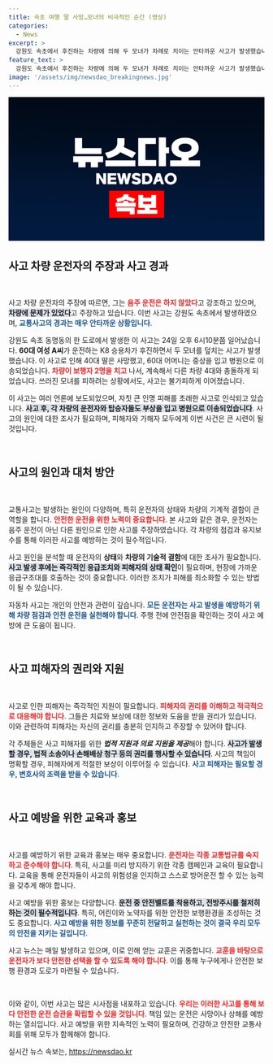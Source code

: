 ```yaml
---
title: 속초 여행 딸 사망…모녀의 비극적인 순간 (영상)
categories:
  - News
excerpt: >
  강원도 속초에서 후진하는 차량에 의해 두 모녀가 차례로 치이는 안타까운 사고가 발생했습니다. 40대 딸은 숨지고, 어머니는 중상을 입고 병원으로 이송되었습니다. 사고 차량 운전자는 음주 운전이 아닌 차량 결함을 주장하고 있습니다.
feature_text: >
  강원도 속초에서 후진하는 차량에 의해 두 모녀가 차례로 치이는 안타까운 사고가 발생했습니다. 40대 딸은 숨지고, 어머니는 중상을 입고 병원으로 이송되었습니다. 사고 차량 운전자는 음주 운전이 아닌 차량 결함을 주장하고 있습니다.
image: '/assets/img/newsdao_breakingnews.jpg'
---
```


<p><img src="/assets/img/newsdao_breakingnews.jpg" alt="pcversion 속보" /></p>

<h2 data-ke-size="size26">사고 차량 운전자의 주장과 사고 경과</h2>

<p data-ke-size="size16">&nbsp;</p>

<p>사고 차량 운전자의 주장에 따르면, 그는 <b><span style="color: #ee2323;">음주 운전은 하지 않았다</span></b>고 강조하고 있으며, <b><span style="background-color: #21538527;">차량에 문제가 있었다</span></b>고 주장하고 있습니다. 이번 사고는 강원도 속초에서 발생하였으며, <b><span style="color: #1a5490;">교통사고의 경과는 매우 안타까운 상황입니다</span></b>. </p>

<p>강원도 속초 동명동의 한 도로에서 발생한 이 사고는 24일 오후 6시10분쯤 일어났습니다. <b>60대 여성 A씨</b>가 운전하는 K8 승용차가 후진하면서 두 모녀를 덮치는 사고가 발생했습니다. 이 사고로 인해 40대 딸은 사망했고, 60대 어머니는 중상을 입고 병원으로 이송되었습니다. <b><span style="color: #ee2323;">차량이 보행자 2명을 치고</span></b> 나서, 계속해서 다른 차량 4대와 충돌하게 되었습니다. 쓰러진 모녀를 피하려는 상황에서도, 사고는 불가피하게 이어졌습니다.</p>

<p>이 사고는 여러 언론에 보도되었으며, 자칫 큰 인명 피해를 초래한 사고로 인식되고 있습니다. <b><span style="background-color: #21538527;">사고 후, 각 차량의 운전자와 탑승자들도 부상을 입고 병원으로 이송되었습니다</span></b>. 사고의 원인에 대한 조사가 필요하며, 피해자와 가해자 모두에게 이번 사건은 큰 시련이 될 것입니다.</p>

<p data-ke-size="size16">&nbsp;</p>

<h2 data-ke-size="size26">사고의 원인과 대처 방안</h2>

<p data-ke-size="size16">&nbsp;</p>

<p>교통사고는 발생하는 원인이 다양하며, 특히 운전자의 상태와 차량의 기계적 결함이 큰 역할을 합니다. <b><span style="color: #ee2323;">안전한 운전을 위한 노력이 중요합니다</span></b>. 본 사고와 같은 경우, 운전자는 음주 운전이 아닌 다른 원인으로 인한 사고를 주장하였습니다. 각 차량의 점검과 유지보수를 통해 이러한 사고를 예방하는 것이 필수적입니다.</p>

<p>사고 원인을 분석할 때 운전자의 <b>상태</b>와 <b>차량의 기술적 결함</b>에 대한 조사가 필요합니다. <b><span style="background-color: #21538527;">사고 발생 후에는 즉각적인 응급조치와 피해자의 상태 확인</span></b>이 필요하며, 현장에 가까운 응급구조대를 호출하는 것이 중요합니다. 이러한 조치가 피해를 최소화할 수 있는 방법이 될 수 있습니다. </p>

<p>자동차 사고는 개인의 안전과 관련이 깊습니다. <b><span style="color: #1a5490;">모든 운전자는 사고 발생을 예방하기 위해 차량 점검과 안전 운전을 실천해야 합니다</span></b>. 주행 전에 안전점을 확인하는 것이 사고 예방에 큰 도움이 됩니다.</p>

<p data-ke-size="size16">&nbsp;</p>

<h2 data-ke-size="size26">사고 피해자의 권리와 지원</h2>

<p data-ke-size="size16">&nbsp;</p>

<p>사고로 인한 피해자는 즉각적인 지원이 필요합니다. <b><span style="color: #ee2323;">피해자의 권리를 이해하고 적극적으로 대응해야 합니다</span></b>. 그들은 치료와 보상에 대한 정보와 도움을 받을 권리가 있습니다. 이와 관련하여 피해자는 자신의 권리를 충분히 인지하고 주장할 수 있어야 합니다.</p>

<p>각 주체들은 사고 피해자를 위한 <strong><em>법적 지원과 의료 지원을 제공</em></strong>해야 합니다. <b><span style="background-color: #21538527;">사고가 발생할 경우, 법적 소송이나 손해배상 청구 등의 권리를 행사할 수 있습니다</span></b>. 사고의 책임이 명확할 경우, 피해자에게 적절한 보상이 이루어질 수 있습니다. <b><span style="color: #1a5490;">사고 피해자는 필요할 경우, 변호사의 조력을 받을 수 있습니다</span></b>.</p>

<p data-ke-size="size16">&nbsp;</p>

<h2 data-ke-size="size26">사고 예방을 위한 교육과 홍보</h2>

<p data-ke-size="size16">&nbsp;</p>

<p>사고를 예방하기 위한 교육과 홍보는 매우 중요합니다. <b><span style="color: #ee2323;">운전자는 각종 교통법규를 숙지하고 준수해야 합니다</span></b>. 특히, 사고를 미리 방지하기 위한 각종 캠페인과 교육이 필요합니다. 교육을 통해 운전자들이 사고의 위험성을 인지하고 스스로 방어운전 할 수 있는 능력을 갖추게 해야 합니다.</p>

<p>사고 예방을 위한 홍보는 다양합니다. <b><span style="background-color: #21538527;">운전 중 안전벨트를 착용하고, 전방주시를 철저히 하는 것이 필수적입니다</span></b>. 특히, 어린이와 노약자를 위한 안전한 보행환경을 조성하는 것도 중요합니다. <b><span style="color: #1a5490;">사고 예방을 위한 정보를 꾸준히 전달하고 실천하는 것이 결국 우리 모두의 안전을 지키는 길입니다</span></b>.</p>

<p>사고 뉴스는 매일 발생하고 있으며, 이로 인해 얻는 교훈은 귀중합니다. <b><span style="color: #ee2323;">교훈을 바탕으로 운전자가 보다 안전한 선택을 할 수 있도록 해야 합니다</span></b>. 이를 통해 누구에게나 안전한 보행 환경과 도로가 마련될 수 있습니다.</p>

<p data-ke-size="size16">&nbsp;</p>

<p>이와 같이, 이번 사고는 많은 시사점을 내포하고 있습니다. <b><span style="color: #ee2323;">우리는 이러한 사고를 통해 보다 안전한 운전 습관을 확립할 수 있을 것입니다</span></b>. 책임 있는 운전은 사망이나 상해를 예방하는 열쇠입니다. 사고 예방을 위한 지속적인 노력이 필요하며, 건강하고 안전한 교통사회를 위해 모두가 함께해야 합니다.</p>
실시간 뉴스 속보는, <a href="https://newsdao.kr" rel="dofollow">https://newsdao.kr</a>


